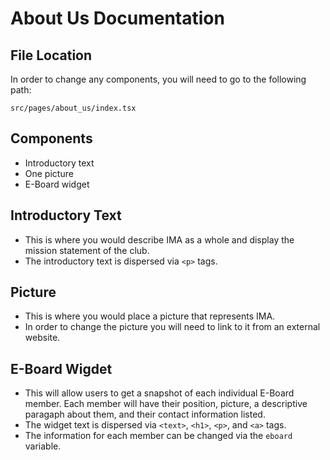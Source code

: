 # About Us Documentation

## File Location
In order to change any components, you will need to go to the following path: 

`src/pages/about_us/index.tsx`

## Components 
- Introductory text
- One picture
- E-Board widget 

## Introductory Text
- This is where you would describe IMA as a whole and display the mission statement of the club. 
- The introductory text is dispersed via `<p>` tags. 

## Picture
- This is where you would place a picture that represents IMA. 
- In order to change the picture you will need to link to it from an external website.  

## E-Board Wigdet
- This will allow users to get a snapshot of each individual E-Board member. Each member will have their position, picture, a descriptive paragaph about them, and their contact information listed.
- The widget text is dispersed via `<text>`, `<h1>`, `<p>`, and `<a>` tags. 
- The information for each member can be changed via the `eboard` variable.

